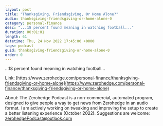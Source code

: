 ```yaml
---
layout: post
title: "Thanksgiving, Friendsgiving, Or Home Alone?"
audio: thanksgiving-friendsgiving-or-home-alone-0
category: personal-finance
desc: "...18 percent found meaning in watching football..."
duration: 00:01:01
length: 61
datetime: Thu, 24 Nov 2022 17:45:00 +0000
tags: podcast
guid: thanksgiving-friendsgiving-or-home-alone-0
order: 0
---
```

...18 percent found meaning in watching football...

Link: [https://www.zerohedge.com/personal-finance/thanksgiving-friendsgiving-or-home-alone](https://www.zerohedge.com/personal-finance/thanksgiving-friendsgiving-or-home-alone)

About: The Zerohedge Podcast is a non-commercial, automated program, designed to give people a way to get news from Zerohedge in an audio format.  I am actively working on tweaking and improving the setup to create a better listening experience (October 2022).  Suggestions are welcome: [zerohedgePodcast@outlook.com](mailto:zerohedgePodcast@outlook.com)